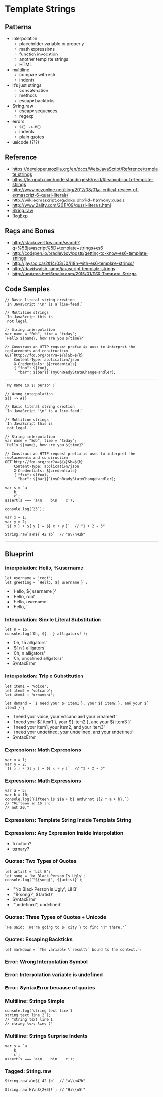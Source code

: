 Template Strings
================

## Patterns
- interpolation
    + placeholder variable or property
    + math expressions
    + function invocation
    + another template strings
    + HTML
- multiline
    + compare with es5
    + indents
- it's just strings
    + concatenation
    + methods
    + escape backticks
- String.raw
    + escape sequences
    + regexp
- errors
    + `${} -> #{}`
    + indents
    + plain quotes
- unicode (???)


## Reference
- https://developer.mozilla.org/en/docs/Web/JavaScript/Reference/template_strings
- https://leanpub.com/understandinges6/read/#leanpub-auto-template-strings
- http://www.nczonline.net/blog/2012/08/01/a-critical-review-of-ecmascript-6-quasi-literals/
- http://wiki.ecmascript.org/doku.php?id=harmony:quasis
- http://www.2ality.com/2011/09/quasi-literals.html
- [String.raw](https://developer.mozilla.org/en-US/docs/Web/JavaScript/Reference/Global_Objects/String/raw)
- [RegExp](http://www.2ality.com/2012/12/template-strings-xregexp.html)


## Rags and Bones
- http://stackoverflow.com/search?q=%5Bjavascript%5D+template+strings+es6
- http://codepen.io/bradleyboy/posts/getting-to-know-es6-template-strings
- http://jaysoo.ca/2014/03/20/i18n-with-es6-template-strings/
- http://davidwalsh.name/javascript-template-strings
- http://updates.html5rocks.com/2015/01/ES6-Template-Strings


## Code Samples

    // Basic literal string creation
    `In JavaScript '\n' is a line-feed.`

    // Multiline strings
    `In JavaScript this is
     not legal.`

    // String interpolation
    var name = "Bob", time = "today";
    `Hello ${name}, how are you ${time}?`

    // Construct an HTTP request prefix is used to interpret the replacements and construction
    GET`http://foo.org/bar?a=${a}&b=${b}
        Content-Type: application/json
        X-Credentials: ${credentials}
        { "foo": ${foo},
          "bar": ${bar}}`(myOnReadyStateChangeHandler);

---

    `My name is ${ person }`

    // Wrong interpolation
    ${} -> #{}

    // Basic literal string creation
    `In JavaScript '\n' is a line-feed.`

    // Multiline strings
    `In JavaScript this is
     not legal.`

    // String interpolation
    var name = "Bob", time = "today";
    `Hello ${name}, how are you ${time}?`

    // Construct an HTTP request prefix is used to interpret the replacements and construction
    GET`http://foo.org/bar?a=${a}&b=${b}
        Content-Type: application/json
        X-Credentials: ${credentials}
        { "foo": ${foo},
          "bar": ${bar}}`(myOnReadyStateChangeHandler);

    var s = `a
        b
        c`;
    assert(s === 'a\n    b\n    c');

    console.log(`23`);

    var x = 1;
    var y = 2;
    `${ x } + ${ y } = ${ x + y }`  // "1 + 2 = 3"

    String.raw`a\n${ 42 }b`  // "a\\n42b"


---

## Blueprint

### Interpolation: Hello, %username
    let username = 'root';
    let greeting = `Hello, ${ username }`;

- 'Hello, ${ username }'
- 'Hello, root'
- 'Hello, username'
- 'Hello, '

### Interpolation: Single Literal Substitution
    let n = 15;
    console.log(`Oh, ${ n } alligators!`);

- 'Oh, 15 alligators'
- '${ n } alligators'
- 'Oh, n alligators'
- 'Oh, undefined alligators'
- SyntaxError

### Interpolation: Triple Substitution
    let item1 = 'voice';
    let item2 = 'volcano';
    let item3 = 'ornament';
    
    let demand = `I need your ${ item1 }, your ${ item2 }, and your ${ item3 }`;

- 'I need your voice, your volcano and your ornament'
- 'I need your ${ item1 }, your ${ item2 }, and your ${ item3 }'
- 'I need your item1, your item2, and your item3'
- 'I need your undefined, your undefined, and your undefined'
- SyntaxError

### Expressions: Math Expressions
    var x = 1;
    var y = 2;
    `${ x } + ${ y } = ${ x + y }`  // "1 + 2 = 3"

### Expressions: Math Expressions
    var a = 5;
    var b = 10;
    console.log(`Fifteen is ${a + b} and\nnot ${2 * a + b}.`);
    // "Fifteen is 15 and
    // not 20."

### Expressions: Template String Inside Template String
### Expressions: Any Expression Inside Interpolation
- function?
- ternary?

### Quotes: Two Types of Quotes
    let artist = 'Lil B';
    let song = 'No Black Person Is Ugly';
    console.log(`"${song}", ${artist}`);

- '"No Black Person Is Ugly", Lil B'
- '"${song}", ${artist}'
- SyntaxError
- '"undefined", undefined'

### Quotes: Three Types of Quotes + Unicode
    `He said: 'We're going to ${ city } to find "🐢" there.'`

### Quotes: Escaping Backticks
    let markdown = `The variable \`result\` bound to the context.`;

### Error: Wrong Interpolation Symbol
### Error: Interpolation variable is undefined
### Error: SyntaxError because of quotes

### Multiline: Strings Simple
    console.log(`string text line 1
    string text line 2`);
    // "string text line 1
    // string text line 2"

### Multiline: Strings Surprise Indents
    var s = `a
        b
        c`;
    assert(s === 'a\n    b\n    c');

### Tagged: String.raw
    String.raw`a\n${ 42 }b`  // "a\\n42b"

    String.raw`Hi\n${2+3}!`; // "Hi\\n5!"
